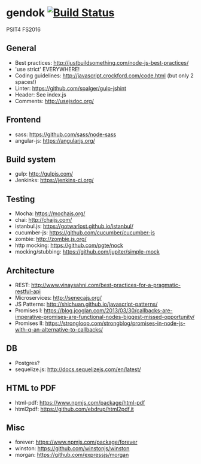 gendok [![Build Status](http://srv-lab-t-838.zhaw.ch:8080/buildStatus/icon?job=gendok-test)](http://srv-lab-t-794.zhaw.ch:8080/job/gendok-test/)
============

PSIT4 FS2016

General
-------

- Best practices: http://justbuildsomething.com/node-js-best-practices/
- 'use strict' EVERYWHERE!
- Coding guidelines: http://javascript.crockford.com/code.html (but only 2 spaces!)
- Linter: https://github.com/spalger/gulp-jshint
- Header: See index.js
- Comments: http://usejsdoc.org/

Frontend
--------

- sass: https://github.com/sass/node-sass
- angular-js: https://angularjs.org/


Build system
------------

- gulp: http://gulpjs.com/
- Jenkinks: https://jenkins-ci.org/

Testing
-------

- Mocha: https://mochajs.org/
- chai: http://chaijs.com/
- istanbul.js: https://gotwarlost.github.io/istanbul/
- cucumber-js: https://github.com/cucumber/cucumber-js
- zombie: http://zombie.js.org/
- http mocking: https://github.com/pgte/nock
- mocking/stubbing: https://github.com/jupiter/simple-mock

Architecture
------------

- REST: http://www.vinaysahni.com/best-practices-for-a-pragmatic-restful-api
- Microservices: http://senecajs.org/
- JS Patterns: http://shichuan.github.io/javascript-patterns/
- Promises I: https://blog.jcoglan.com/2013/03/30/callbacks-are-imperative-promises-are-functional-nodes-biggest-missed-opportunity/
- Promises II: https://strongloop.com/strongblog/promises-in-node-js-with-q-an-alternative-to-callbacks/

DB
---

- Postgres?
- sequelize.js: http://docs.sequelizejs.com/en/latest/

HTML to PDF
-----------

- html-pdf: https://www.npmjs.com/package/html-pdf
- html2pdf: https://github.com/ebdrup/html2pdf.it

Misc
----

- forever: https://www.npmjs.com/package/forever
- winston: https://github.com/winstonjs/winston
- morgan: https://github.com/expressjs/morgan
